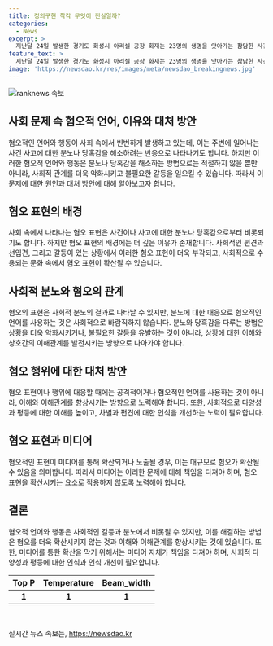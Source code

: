 ```yaml
---
title: 정의구현 착각 무엇이 진실일까?
categories:
  - News
excerpt: >
  지난달 24일 발생한 경기도 화성시 아리셀 공장 화재는 23명의 생명을 앗아가는 참담한 사건으로, 사망자 대다수가 외국인 노동자여서 신원확인이 어려웠다. 사건에 대한 온라인 반응은 중국 동포를 향한 혐오와 노인 운전자에 대한 공격적인 논평으로 가득찼다. 또한, 최근 발생한 르노코리아의 광고와 가수 임영웅의 논란 또한 혐오를 노출하고 있다. 이렇듯 혐오는 당당하게 자리를 잡고 있으며, 힘 있는 쪽에서 힘이 없는 쪽을 향해 혐오로 확산할 수 있다. 혐오의 근간에는 힘의 논리가 있다는 점을 명심해야 한다.
feature_text: >
  지난달 24일 발생한 경기도 화성시 아리셀 공장 화재는 23명의 생명을 앗아가는 참담한 사건으로, 사망자 대다수가 외국인 노동자여서 신원확인이 어려웠다. 사건에 대한 온라인 반응은 중국 동포를 향한 혐오와 노인 운전자에 대한 공격적인 논평으로 가득찼다. 또한, 최근 발생한 르노코리아의 광고와 가수 임영웅의 논란 또한 혐오를 노출하고 있다. 이렇듯 혐오는 당당하게 자리를 잡고 있으며, 힘 있는 쪽에서 힘이 없는 쪽을 향해 혐오로 확산할 수 있다. 혐오의 근간에는 힘의 논리가 있다는 점을 명심해야 한다.
image: 'https://newsdao.kr/res/images/meta/newsdao_breakingnews.jpg'
---
```


<p><img src="https://newsdao.kr/res/images/meta/newsdao_breakingnews.jpg" alt="ranknews 속보" /></p>

<h2 data-ke-size="size26">사회 문제 속 혐오적 언어, 이유와 대처 방안</h2>

<p data-ke-size="size16">혐오적인 언어와 행동이 사회 속에서 빈번하게 발생하고 있는데, 이는 주변에 일어나는 사건 사고에 대한 분노나 당혹감을 해소하려는 반응으로 나타나기도 합니다. 하지만 이러한 혐오적 언어와 행동은 분노나 당혹감을 해소하는 방법으로는 적절하지 않을 뿐만 아니라, 사회적 관계를 더욱 악화시키고 불필요한 갈등을 일으킬 수 있습니다. 따라서 이 문제에 대한 원인과 대처 방안에 대해 알아보고자 합니다.</p>

<h2 data-ke-size="size26">혐오 표현의 배경</h2>

<p data-ke-size="size16">사회 속에서 나타나는 혐오 표현은 사건이나 사고에 대한 분노나 당혹감으로부터 비롯되기도 합니다. 하지만 혐오 표현의 배경에는 더 깊은 이유가 존재합니다. 사회적인 편견과 선입견, 그리고 갈등이 있는 상황에서 이러한 혐오 표현이 더욱 부각되고, 사회적으로 수용되는 문화 속에서 혐오 표현이 확산될 수 있습니다.</p>

<h2 data-ke-size="size26">사회적 분노와 혐오의 관계</h2>

<p data-ke-size="size16">혐오의 표현은 사회적 분노의 결과로 나타날 수 있지만, 분노에 대한 대응으로 혐오적인 언어를 사용하는 것은 사회적으로 바람직하지 않습니다. 분노와 당혹감을 다루는 방법은 상황을 더욱 악화시키거나, 불필요한 갈등을 유발하는 것이 아니라, 상황에 대한 이해와 상호간의 이해관계를 발전시키는 방향으로 나아가야 합니다.</p>

<h2 data-ke-size="size26">혐오 행위에 대한 대처 방안</h2>

<p data-ke-size="size16">혐오 표현이나 행위에 대응할 때에는 공격적이거나 혐오적인 언어를 사용하는 것이 아니라, 이해와 이해관계를 향상시키는 방향으로 노력해야 합니다. 또한, 사회적으로 다양성과 평등에 대한 이해를 높이고, 차별과 편견에 대한 인식을 개선하는 노력이 필요합니다. </p>

<h2 data-ke-size="size26">혐오 표현과 미디어</h2>

<p data-ke-size="size16">혐오적인 표현이 미디어를 통해 확산되거나 노출될 경우, 이는 대규모로 혐오가 확산될 수 있음을 의미합니다. 따라서 미디어는 이러한 문제에 대해 책임을 다져야 하며, 혐오 표현을 확산시키는 요소로 작용하지 않도록 노력해야 합니다.</p>

<h2 data-ke-size="size26">결론</h2>

<p data-ke-size="size16">혐오적 언어와 행동은 사회적인 갈등과 분노에서 비롯될 수 있지만, 이를 해결하는 방법은 혐오를 더욱 확산시키지 않는 것과 이해와 이해관계를 향상시키는 것에 있습니다. 또한, 미디어를 통한 확산을 막기 위해서는 미디어 자체가 책임을 다져야 하며, 사회적 다양성과 평등에 대한 인식과 인식 개선이 필요합니다.</p>

<table>
<thead>
<tr>
<th style="text-align: center;">Top P</th>
<th style="text-align: center;">Temperature</th>
<th style="text-align: center;">Beam_width</th>
</tr>
</thead>
<tbody>
<tr>
<td style="text-align: center;"><b>1</b></td>
<td style="text-align: center;"><b>1</b></td>
<td style="text-align: center;"><b>1</b></td>
</tr>
</tbody>
</table>

<p data-ke-size="size16">&nbsp;</p>
실시간 뉴스 속보는, <a href="https://newsdao.kr" rel="dofollow">https://newsdao.kr</a>


